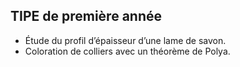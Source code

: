 ## TIPE de première année
- Étude du profil d’épaisseur d’une lame de savon.
- Coloration de colliers avec un théorème de Polya.
